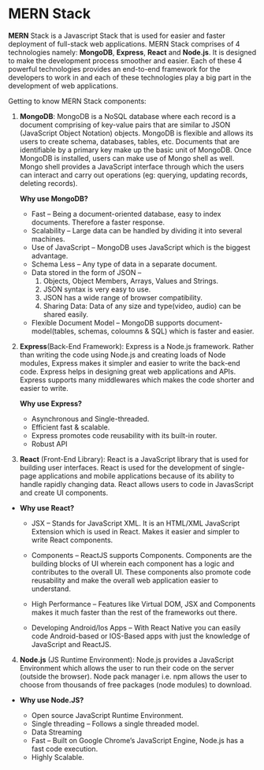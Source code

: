 # MERN Stack

**MERN** Stack is a Javascript Stack that is used for easier and faster deployment of full-stack web applications. MERN Stack comprises of 4 technologies namely: **MongoDB**, **Express**, **React** and **Node.js**. It is designed to make the development process smoother and easier.
Each of these 4 powerful technologies provides an end-to-end framework for the developers to work in and each of these technologies play a big part in the development of web applications.

Getting to know MERN Stack components:

1. **MongoDB**: MongoDB is a NoSQL database where each record is a document comprising of key-value pairs that are similar to JSON (JavaScript Object Notation) objects. MongoDB is flexible and allows its users to create schema, databases, tables, etc. Documents that are identifiable by a primary key make up the basic unit of MongoDB. Once MongoDB is installed, users can make use of Mongo shell as well. Mongo shell provides a JavaScript interface through which the users can interact and carry out operations (eg: querying, updating records, deleting records).

    **Why use MongoDB?**
    * Fast – Being a document-oriented database, easy to index documents. Therefore a faster response.
    * Scalability – Large data can be handled by dividing it into several machines.
    * Use of JavaScript – MongoDB uses JavaScript which is the biggest advantage.
    * Schema Less – Any type of data in a separate document.
    * Data stored in the form of JSON –
        1. Objects, Object Members, Arrays, Values and Strings.
        2. JSON syntax is very easy to use.
        3. JSON has a wide range of browser compatibility.
        4. Sharing Data: Data of any size and type(video, audio) can be shared easily.
    * Flexible Document Model – MongoDB supports document-model(tables, schemas, coloumns & SQL) which is faster and easier.
2. **Express**(Back-End Framework): Express is a Node.js framework. Rather than writing the code using Node.js and creating loads of Node modules, Express makes it simpler and easier to write the back-end code. Express helps in designing great web applications and APIs. Express supports many middlewares which makes the code shorter and easier to write.
    
    **Why use Express?**
    * Asynchronous and Single-threaded.
    * Efficient fast & scalable.
    * Express promotes code reusability with its built-in router.
    * Robust API

3. **React** (Front-End Library): React is a JavaScript library that is used for building user interfaces. React is used for the development of single-page applications and mobile applications because of its ability to handle rapidly changing data. React allows users to code in JavasScript and create UI components.

* **Why use React?**

    * JSX – Stands for JavaScript XML. It is an HTML/XML JavaScript Extension which is used in React. Makes it easier and simpler to write React components.

    * Components – ReactJS supports Components. Components are the building blocks of UI wherein each component has a logic and contributes to the overall UI. These components also promote code reusability and make the overall web application easier to understand.

    * High Performance – Features like Virtual DOM, JSX and Components makes it much faster than the rest of the frameworks out there.

    * Developing Android/Ios Apps – With React Native you can easily code Android-based or IOS-Based apps with just the knowledge of JavaScript and ReactJS.

4. **Node.js** (JS Runtime Environment): Node.js provides a JavaScript Environment which allows the user to run their code on the server (outside the browser). Node pack manager i.e. npm allows the user to choose from thousands of free packages (node modules) to download. 

* **Why use Node.JS?**

    * Open source JavaScript Runtime Environment.
    * Single threading – Follows a single threaded model.
    * Data Streaming
    * Fast – Built on Google Chrome’s JavaScript Engine, Node.js has a fast code execution.
    * Highly Scalable.
